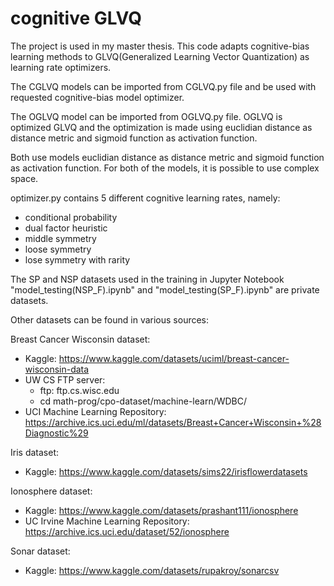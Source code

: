 ﻿# cognitive GLVQ
 
The project is used in my master thesis. 
This code adapts cognitive-bias learning methods to GLVQ(Generalized Learning Vector Quantization) as learning rate optimizers.

The CGLVQ models can be imported from CGLVQ.py file and be used with requested cognitive-bias model optimizer.

The OGLVQ model can be imported from OGLVQ.py file. OGLVQ is optimized GLVQ and the optimization is made using euclidian distance as distance metric and sigmoid function as activation function.

Both use models euclidian distance as distance metric and sigmoid function as activation function. For both of the models, it is possible to use complex space.

 optimizer.py contains 5 different cognitive learning rates, namely:
 - conditional probability
 - dual factor heuristic
 - middle symmetry
 - loose symmetry
 - lose symmetry with rarity

The SP and NSP datasets used in the training in Jupyter Notebook "model_testing(NSP_F).ipynb" and "model_testing(SP_F).ipynb" are private datasets.

Other datasets can be found in various sources:

Breast Cancer Wisconsin dataset:
- Kaggle: https://www.kaggle.com/datasets/uciml/breast-cancer-wisconsin-data
- UW CS FTP server: 
    - ftp: ftp.cs.wisc.edu
    - cd math-prog/cpo-dataset/machine-learn/WDBC/
- UCI Machine Learning Repository: https://archive.ics.uci.edu/ml/datasets/Breast+Cancer+Wisconsin+%28Diagnostic%29

Iris dataset:
- Kaggle: https://www.kaggle.com/datasets/sims22/irisflowerdatasets

Ionosphere dataset:
- Kaggle: https://www.kaggle.com/datasets/prashant111/ionosphere
- UC Irvine Machine Learning Repository: https://archive.ics.uci.edu/dataset/52/ionosphere

Sonar dataset:
- Kaggle: https://www.kaggle.com/datasets/rupakroy/sonarcsv
